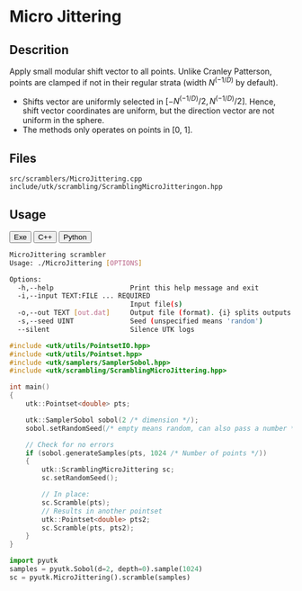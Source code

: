 # Micro Jittering

## Descrition

Apply small modular shift vector to all points. Unlike Cranley Patterson, points are clamped if 
not in their regular strata (width $N ^ (- 1 / D)$ by default). 

* Shifts vector are uniformly selected in $[-N^(-1/D) / 2, N^(-1/D) / 2]$. Hence, shift vector coordinates are uniform, 
  but the direction vector are not uniform in the sphere. 
* The methods only operates on points in [0, 1].

## Files 

```
src/scramblers/MicroJittering.cpp  
include/utk/scrambling/ScramblingMicroJitteringon.hpp
```


## Usage

<button class="tablink exebutton" onclick="openCode('exe', this)" markdown="1">Exe</button> 
<button class="tablink cppbutton" onclick="openCode('cpp', this)" markdown="1">C++</button> 
<button class="tablink pybutton" onclick="openCode('py', this)" markdown="1">Python</button> 
<br/>
  

<div class="exe tabcontent">

```bash
MicroJittering scrambler
Usage: ./MicroJittering [OPTIONS]

Options:
  -h,--help                   Print this help message and exit
  -i,--input TEXT:FILE ... REQUIRED
                              Input file(s)
  -o,--out TEXT [out.dat]     Output file (format). {i} splits outputs in multiple files and token is replaced by index.
  -s,--seed UINT              Seed (unspecified means 'random')
  --silent                    Silence UTK logs

```

</div>

<div class="cpp tabcontent">

```  cpp
#include <utk/utils/PointsetIO.hpp>
#include <utk/utils/Pointset.hpp>
#include <utk/samplers/SamplerSobol.hpp>
#include <utk/scrambling/ScramblingMicroJittering.hpp>

int main()
{
    utk::Pointset<double> pts;

    utk::SamplerSobol sobol(2 /* dimension */);
    sobol.setRandomSeed(/* empty means random, can also pass a number */);

    // Check for no errors
    if (sobol.generateSamples(pts, 1024 /* Number of points */))
    {
        utk::ScramblingMicroJittering sc;
        sc.setRandomSeed();

        // In place:
        sc.Scramble(pts);
        // Results in another pointset
        utk::Pointset<double> pts2;
        sc.Scramble(pts, pts2);        
    }
}
```  

</div>

<div class="py tabcontent">

``` python
import pyutk
samples = pyutk.Sobol(d=2, depth=0).sample(1024) 
sc = pyutk.MicroJittering().scramble(samples)
```  
